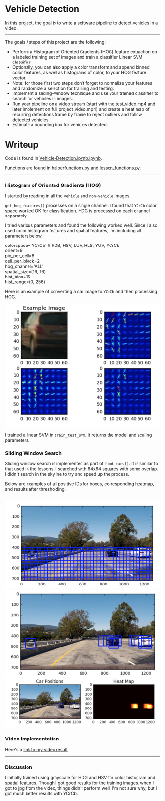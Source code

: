 # Vehicle Detection

In this project, the goal is to write a software pipeline to detect vehicles in a video.

[//]: # (Image References)
[image0]: ./examples/carnotcar.png
[image1]: ./examples/hogycrcb.png

[image2]: ./examples/searchboxes.png
[image3]: ./examples/detections.png
[image4]: ./examples/heatmaps.png

---

The goals / steps of this project are the following:

* Perform a Histogram of Oriented Gradients (HOG) feature extraction on a labeled training set of images and train a classifier Linear SVM classifier
* Optionally, you can also apply a color transform and append binned color features, as well as histograms of color, to your HOG feature vector. 
* Note: for those first two steps don't forget to normalize your features and randomize a selection for training and testing.
* Implement a sliding-window technique and use your trained classifier to search for vehicles in images.
* Run your pipeline on a video stream (start with the test_video.mp4 and later implement on full project_video.mp4) and create a heat map of recurring detections frame by frame to reject outliers and follow detected vehicles.
* Estimate a bounding box for vehicles detected.

# Writeup

Code is found in [Vehicle-Detection.ipynb.ipynb](https://github.com/blakejacquot/udacity_sdc_T1P5_VehicleTracking/blob/master/Vehicle-Detection.ipynb.ipynb).

Functions are found in [helperfunctions.py](https://github.com/blakejacquot/udacity_sdc_T1P5_VehicleTracking/blob/master/helperfunctions.py) and [lesson_functions.py](https://github.com/blakejacquot/udacity_sdc_T1P5_VehicleTracking/blob/master/lesson_functions.py).

---

### Histogram of Oriented Gradients (HOG)

I started by reading in all the `vehicle` and `non-vehicle` images.

`get_hog_features()` processes on a single channel. I found that `YCrCb` color space worked OK for classification. HOG is processed on each channel separately.

I tried various parameters and found the following worked well. Since I also used color histogram features and spatial features, I'm including all parameters below.

colorspace='YCrCb' # RGB, HSV, LUV, HLS, YUV, YCrCb  
orient=9  
pix_per_cell=8  
cell_per_block=2  
hog_channel='ALL'  
spatial_size=(16, 16)  
hist_bins=16  
hist_range=(0, 256)  

Here is an example of converting a car image to `YCrCb` and then processing HOG.

![alt text][image1]

I trained a linear SVM in `train_test_svm`. It returns the model and scaling parameters.

### Sliding Window Search

Sliding window search is implemented as part of `find_cars()`. It is similar to that used in the lessons. I searched with 64x64 squares with some overlap. I didn't search in the skyline to try and speed up the process.

Below are examples of all positive IDs for boxes, corresponding heatmap, and results after thresholding.

![alt text][image2]  
![alt text][image3]  
![alt text][image4]  
---

### Video Implementation

Here's a [link to my video result](./project_out.mp4)

---

### Discussion

I initially trained using grayscale for HOG and HSV for color histogram and spatial features. Though I got good results for the training images, when I got to jpg from the video, things didn't perform well. I'm not sure why, but I got much better results with YCrCb.
